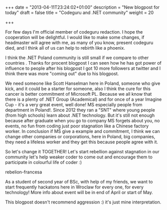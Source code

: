 +++
date = "2013-04-11T23:24:02+01:00"
description = "New blogpost for today"
draft = false
title = "Codeguru and .NET community"
weight = 20

+++

For few days I'm official member of codeguru redaction. I hope the cooperation will be delightful. I would like to make some changes, if headmaster will agree with me, as many of you know, present codeguru died, and I think all of us can help to rebirth like a phoenix.

I think  the .NET Poland community is still small if we compare to other countries . Thanks for procent blogpost I can seen how he has got power of influence to people after his blogpost I got 10 more followers at twitter and I think there was more "coming out" due to his blogpost.

We need someone like Scott Hanselman here in Poland, someone who give kick, and it could be a starter for someone, also I think the cure for this cancer is better commitment of Microsoft PL. Because we all know that there is a plenty of .NET Group (Academical) and for once of a year Imagine Cup - it's a very great event, well done! MS especially people from department in Poland!. Since 2012 they ran a "SNT" where young people (from high schools) learn about .NET technology. But it's still not enough because after graduate when you go to company MS forgets about you, no events, no fun from coding just poor stagnation like a Chinese factory worker. In conclusion if MS give a example and commitment, I think we can change other companies or corporations, here in Poland, big companies, they need a lifeless worker and they get this because people agree with it.

So let's change it TOGETHER! Let's start rebellion against stagnation in our community let's help weaker coder to come out and encourage them to participate in colourful life of coder :)

rebelion-francesa

As a student of second year of BSc, with help of my friends, we want to start frequently hackatons here in Wroclaw for every one, for every technology! More info about event will be in end of April or start of May.

This blogpost doesn't recommend aggression :) it's just mine interpretation.